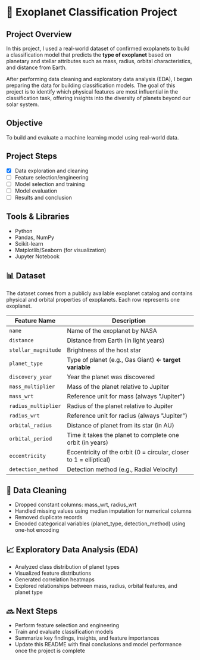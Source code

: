 # 🌌 Exoplanet Classification Project

## Project Overview

In this project, I used a real-world dataset of confirmed exoplanets to build a classification model that predicts the **type of exoplanet** based on planetary and stellar attributes such as mass, radius, orbital characteristics, and distance from Earth. 

After performing data cleaning and exploratory data analysis (EDA), I began preparing the data for building classification models. The goal of this project is to identify which physical features are most influential in the classification task, offering insights into the diversity of planets beyond our solar system.

## Objective
To build and evaluate a machine learning model using real-world data.

## Project Steps
- [x] Data exploration and cleaning
- [ ] Feature selection/engineering
- [ ] Model selection and training
- [ ] Model evaluation
- [ ] Results and conclusion

## Tools & Libraries
- Python
- Pandas, NumPy
- Scikit-learn
- Matplotlib/Seaborn (for visualization)
- Jupyter Notebook

## 📊 Dataset
The dataset comes from a publicly available exoplanet catalog and contains physical and orbital properties of exoplanets. Each row represents one exoplanet.

| Feature Name        | Description                                                        |
| ------------------- | ------------------------------------------------------------------ |
| `name`              | Name of the exoplanet by NASA                                      |
| `distance`          | Distance from Earth (in light years)                               |
| `stellar_magnitude` | Brightness of the host star                                        |
| `planet_type`       | Type of planet (e.g., Gas Giant) **← target variable**             |
| `discovery_year`    | Year the planet was discovered                                     |
| `mass_multiplier`   | Mass of the planet relative to Jupiter                             |
| `mass_wrt`          | Reference unit for mass (always "Jupiter")                         |
| `radius_multiplier` | Radius of the planet relative to Jupiter                           |
| `radius_wrt`        | Reference unit for radius (always "Jupiter")                       |
| `orbital_radius`    | Distance of planet from its star (in AU)                           |
| `orbital_period`    | Time it takes the planet to complete one orbit (in years)          |
| `eccentricity`      | Eccentricity of the orbit (0 = circular, closer to 1 = elliptical) |
| `detection_method`  | Detection method (e.g., Radial Velocity)                           |

## 🧼 Data Cleaning
- Dropped constant columns: mass_wrt, radius_wrt
- Handled missing values using median imputation for numerical columns
- Removed duplicate records
- Encoded categorical variables (planet_type, detection_method) using one-hot encoding

## 📈 Exploratory Data Analysis (EDA)
- Analyzed class distribution of planet types
- Visualized feature distributions
- Generated correlation heatmaps
- Explored relationships between mass, radius, orbital features, and planet type

## 🔜 Next Steps
- Perform feature selection and engineering
- Train and evaluate classification models
- Summarize key findings, insights, and feature importances
- Update this README with final conclusions and model performance once the project is complete
